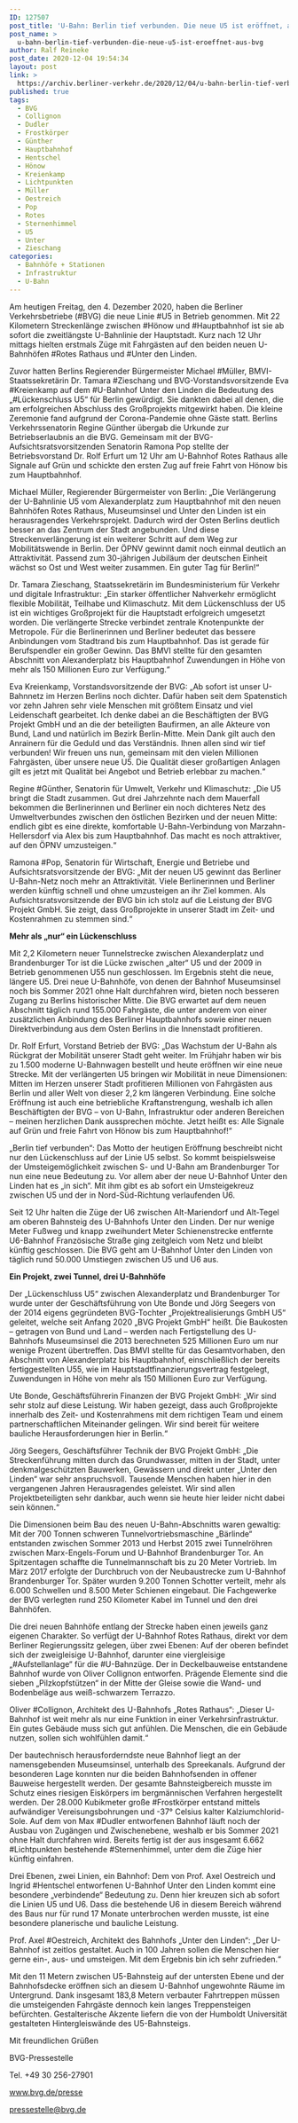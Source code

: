```yaml
---
ID: 127507
post_title: 'U-Bahn: Berlin tief verbunden. Die neue U5 ist eröffnet, aus BVG'
post_name: >
  u-bahn-berlin-tief-verbunden-die-neue-u5-ist-eroeffnet-aus-bvg
author: Ralf Reineke
post_date: 2020-12-04 19:54:34
layout: post
link: >
  https://archiv.berliner-verkehr.de/2020/12/04/u-bahn-berlin-tief-verbunden-die-neue-u5-ist-eroeffnet-aus-bvg/
published: true
tags:
  - BVG
  - Collignon
  - Dudler
  - Frostkörper
  - Günther
  - Hauptbahnhof
  - Hentschel
  - Hönow
  - Kreienkamp
  - Lichtpunkten
  - Müller
  - Oestreich
  - Pop
  - Rotes
  - Sternenhimmel
  - U5
  - Unter
  - Zieschang
categories:
  - Bahnhöfe + Stationen
  - Infrastruktur
  - U-Bahn
---
```

<p style="font-weight: 400;">Am heutigen Freitag, den 4. Dezember 2020, haben die Berliner Verkehrsbetriebe (#BVG) die neue Linie #U5 in Betrieb genommen. Mit 22 Kilometern Streckenlänge zwischen #Hönow und #Hauptbahnhof ist sie ab sofort die zweitlängste U-Bahnlinie der Hauptstadt. Kurz nach 12 Uhr mittags hielten erstmals Züge mit Fahrgästen auf den beiden neuen U-Bahnhöfen #Rotes Rathaus und #Unter den Linden.</p>
<p style="font-weight: 400;">Zuvor hatten Berlins Regierender Bürgermeister Michael #Müller, BMVI-Staatssekretärin Dr. Tamara #Zieschang und BVG-Vorstandsvorsitzende Eva #Kreienkamp auf dem #U-Bahnhof Unter den Linden die Bedeutung des „#Lückenschluss U5“ für Berlin gewürdigt. Sie dankten dabei all denen, die am erfolgreichen Abschluss des Großprojekts mitgewirkt haben. Die kleine Zeremonie fand aufgrund der Corona-Pandemie ohne Gäste statt. Berlins Verkehrssenatorin Regine Günther übergab die Urkunde zur Betriebserlaubnis an die BVG. Gemeinsam mit der BVG-Aufsichtsratsvorsitzenden Senatorin Ramona Pop stellte der Betriebsvorstand Dr. Rolf Erfurt um 12 Uhr am U-Bahnhof Rotes Rathaus alle Signale auf Grün und schickte den ersten Zug auf freie Fahrt von Hönow bis zum Hauptbahnhof.</p>
<p style="font-weight: 400;">Michael Müller, Regierender Bürgermeister von Berlin: „Die Verlängerung der U-Bahnlinie U5 vom Alexanderplatz zum Hauptbahnhof mit den neuen Bahnhöfen Rotes Rathaus, Museumsinsel und Unter den Linden ist ein herausragendes Verkehrsprojekt. Dadurch wird der Osten Berlins deutlich besser an das Zentrum der Stadt angebunden. Und diese Streckenverlängerung ist ein weiterer Schritt auf dem Weg zur Mobilitätswende in Berlin. Der ÖPNV gewinnt damit noch einmal deutlich an Attraktivität. Passend zum 30-jährigen Jubiläum der deutschen Einheit wächst so Ost und West weiter zusammen. Ein guter Tag für Berlin!“</p>
<p style="font-weight: 400;">Dr. Tamara Zieschang, Staatssekretärin im Bundesministerium für Verkehr und digitale Infrastruktur: „Ein starker öffentlicher Nahverkehr ermöglicht flexible Mobilität, Teilhabe und Klimaschutz. Mit dem Lückenschluss der U5 ist ein wichtiges Großprojekt für die Hauptstadt erfolgreich umgesetzt worden. Die verlängerte Strecke verbindet zentrale Knotenpunkte der Metropole. Für die Berlinerinnen und Berliner bedeutet das bessere Anbindungen vom Stadtrand bis zum Hauptbahnhof. Das ist gerade für Berufspendler ein großer Gewinn. Das BMVI stellte für den gesamten Abschnitt von Alexanderplatz bis Hauptbahnhof Zuwendungen in Höhe von mehr als 150 Millionen Euro zur Verfügung.“</p>
<p style="font-weight: 400;">Eva Kreienkamp, Vorstandsvorsitzende der BVG: „Ab sofort ist unser U-Bahnnetz im Herzen Berlins noch dichter. Dafür haben seit dem Spatenstich vor zehn Jahren sehr viele Menschen mit größtem Einsatz und viel Leidenschaft gearbeitet. Ich denke dabei an die Beschäftigten der BVG Projekt GmbH und an die der beteiligten Baufirmen, an alle Akteure von Bund, Land und natürlich im Bezirk Berlin-Mitte. Mein Dank gilt auch den Anrainern für die Geduld und das Verständnis. Ihnen allen sind wir tief verbunden! Wir freuen uns nun, gemeinsam mit den vielen Millionen Fahrgästen, über unsere neue U5. Die Qualität dieser großartigen Anlagen gilt es jetzt mit Qualität bei Angebot und Betrieb erlebbar zu machen.“</p>
<p style="font-weight: 400;">Regine #Günther, Senatorin für Umwelt, Verkehr und Klimaschutz: „Die U5 bringt die Stadt zusammen. Gut drei Jahrzehnte nach dem Mauerfall bekommen die Berlinerinnen und Berliner ein noch dichteres Netz des Umweltverbundes zwischen den östlichen Bezirken und der neuen Mitte: endlich gibt es eine direkte, komfortable U-Bahn-Verbindung von Marzahn-Hellersdorf via Alex bis zum Hauptbahnhof. Das macht es noch attraktiver, auf den ÖPNV umzusteigen.“</p>
<p style="font-weight: 400;">Ramona #Pop, Senatorin für Wirtschaft, Energie und Betriebe und Aufsichtsratsvorsitzende der BVG: „Mit der neuen U5 gewinnt das Berliner U-Bahn-Netz noch mehr an Attraktivität. Viele Berlinerinnen und Berliner werden künftig schnell und ohne umzusteigen an ihr Ziel kommen. Als Aufsichtsratsvorsitzende der BVG bin ich stolz auf die Leistung der BVG Projekt GmbH. Sie zeigt, dass Großprojekte in unserer Stadt im Zeit- und Kostenrahmen zu stemmen sind.“</p>
<p style="font-weight: 400;"></p>
<p style="font-weight: 400;"><strong>Mehr als „nur“ ein Lückenschluss</strong></p>
<p style="font-weight: 400;"></p>
<p style="font-weight: 400;">Mit 2,2 Kilometern neuer Tunnelstrecke zwischen Alexanderplatz und Brandenburger Tor ist die Lücke zwischen „alter“ U5 und der 2009 in Betrieb genommenen U55 nun geschlossen. Im Ergebnis steht die neue, längere U5. Drei neue U-Bahnhöfe, von denen der Bahnhof Museumsinsel noch bis Sommer 2021 ohne Halt durchfahren wird, bieten noch besseren Zugang zu Berlins historischer Mitte. Die BVG erwartet auf dem neuen Abschnitt täglich rund 155.000 Fahrgäste, die unter anderem von einer zusätzlichen Anbindung des Berliner Hauptbahnhofs sowie einer neuen Direktverbindung aus dem Osten Berlins in die Innenstadt profitieren.</p>
<p style="font-weight: 400;">Dr. Rolf Erfurt, Vorstand Betrieb der BVG: „Das Wachstum der U-Bahn als Rückgrat der Mobilität unserer Stadt geht weiter. Im Frühjahr haben wir bis zu 1.500 moderne U-Bahnwagen bestellt und heute eröffnen wir eine neue Strecke. Mit der verlängerten U5 bringen wir Mobilität in neue Dimensionen: Mitten im Herzen unserer Stadt profitieren Millionen von Fahrgästen aus Berlin und aller Welt von dieser 2,2 km längeren Verbindung. Eine solche Eröffnung ist auch eine betriebliche Kraftanstrengung, weshalb ich allen Beschäftigten der BVG – von U-Bahn, Infrastruktur oder anderen Bereichen – meinen herzlichen Dank aussprechen möchte. Jetzt heißt es: Alle Signale auf Grün und freie Fahrt von Hönow bis zum Hauptbahnhof!“</p>
<p style="font-weight: 400;">„Berlin tief verbunden“: Das Motto der heutigen Eröffnung beschreibt nicht nur den Lückenschluss auf der Linie U5 selbst. So kommt beispielsweise der Umsteigemöglichkeit zwischen S- und U-Bahn am Brandenburger Tor nun eine neue Bedeutung zu. Vor allem aber der neue U-Bahnhof Unter den Linden hat es „in sich“. Mit ihm gibt es ab sofort ein Umsteigekreuz zwischen U5 und der in Nord-Süd-Richtung verlaufenden U6.</p>
<p style="font-weight: 400;">Seit 12 Uhr halten die Züge der U6 zwischen Alt-Mariendorf und Alt-Tegel am oberen Bahnsteig des U-Bahnhofs Unter den Linden. Der nur wenige Meter Fußweg und knapp zweihundert Meter Schienenstrecke entfernte U6-Bahnhof Französische Straße ging zeitgleich vom Netz und bleibt künftig geschlossen. Die BVG geht am U-Bahnhof Unter den Linden von täglich rund 50.000 Umstiegen zwischen U5 und U6 aus.</p>
<p style="font-weight: 400;"></p>
<p style="font-weight: 400;"><strong>Ein Projekt, zwei Tunnel, drei U-Bahnhöfe</strong></p>
<p style="font-weight: 400;"></p>
<p style="font-weight: 400;">Der „Lückenschluss U5“ zwischen Alexanderplatz und Brandenburger Tor wurde unter der Geschäftsführung von Ute Bonde und Jörg Seegers von der 2014 eigens gegründeten BVG-Tochter „Projektrealisierungs GmbH U5“ geleitet, welche seit Anfang 2020 „BVG Projekt GmbH“ heißt. Die Baukosten – getragen von Bund und Land – werden nach Fertigstellung des U-Bahnhofs Museumsinsel die 2013 berechneten 525 Millionen Euro um nur wenige Prozent übertreffen. Das BMVI stellte für das Gesamtvorhaben, den Abschnitt von Alexanderplatz bis Hauptbahnhof, einschließlich der bereits fertiggestellten U55, wie im Hauptstadtfinanzierungsvertrag festgelegt, Zuwendungen in Höhe von mehr als 150 Millionen Euro zur Verfügung.</p>
<p style="font-weight: 400;">Ute Bonde, Geschäftsführerin Finanzen der BVG Projekt GmbH: „Wir sind sehr stolz auf diese Leistung. Wir haben gezeigt, dass auch Großprojekte innerhalb des Zeit- und Kostenrahmens mit dem richtigen Team und einem partnerschaftlichen Miteinander gelingen. Wir sind bereit für weitere bauliche Herausforderungen hier in Berlin.“</p>
<p style="font-weight: 400;">Jörg Seegers, Geschäftsführer Technik der BVG Projekt GmbH: „Die Streckenführung mitten durch das Grundwasser, mitten in der Stadt, unter denkmalgeschützten Bauwerken, Gewässern und direkt unter „Unter den Linden“ war sehr anspruchsvoll. Tausende Menschen haben hier in den vergangenen Jahren Herausragendes geleistet. Wir sind allen Projektbeteiligten sehr dankbar, auch wenn sie heute hier leider nicht dabei sein können.“</p>
<p style="font-weight: 400;">Die Dimensionen beim Bau des neuen U-Bahn-Abschnitts waren gewaltig: Mit der 700 Tonnen schweren Tunnelvortriebsmaschine „Bärlinde“ entstanden zwischen Sommer 2013 und Herbst 2015 zwei Tunnelröhren zwischen Marx-Engels-Forum und U-Bahnhof Brandenburger Tor. An Spitzentagen schaffte die Tunnelmannschaft bis zu 20 Meter Vortrieb. Im März 2017 erfolgte der Durchbruch von der Neubaustrecke zum U-Bahnhof Brandenburger Tor. Später wurden 9.200 Tonnen Schotter verteilt, mehr als 6.000 Schwellen und 8.500 Meter Schienen eingebaut. Die Fachgewerke der BVG verlegten rund 250 Kilometer Kabel im Tunnel und den drei Bahnhöfen.</p>
<p style="font-weight: 400;">Die drei neuen Bahnhöfe entlang der Strecke haben einen jeweils ganz eigenen Charakter. So verfügt der U-Bahnhof Rotes Rathaus, direkt vor dem Berliner Regierungssitz gelegen, über zwei Ebenen: Auf der oberen befindet sich der zweigleisige U-Bahnhof, darunter eine viergleisige „#Aufstellanlage“ für die #U-Bahnzüge. Der in Deckelbauweise entstandene Bahnhof wurde von Oliver Collignon entworfen. Prägende Elemente sind die sieben „Pilzkopfstützen“ in der Mitte der Gleise sowie die Wand- und Bodenbeläge aus weiß-schwarzem Terrazzo.</p>
<p style="font-weight: 400;">Oliver #Collignon, Architekt des U-Bahnhofs „Rotes Rathaus“: „Dieser U-Bahnhof ist weit mehr als nur eine Funktion in einer Verkehrsinfrastruktur. Ein gutes Gebäude muss sich gut anfühlen. Die Menschen, die ein Gebäude nutzen, sollen sich wohlfühlen damit.“</p>
<p style="font-weight: 400;">Der bautechnisch herausforderndste neue Bahnhof liegt an der namensgebenden Museumsinsel, unterhalb des Spreekanals. Aufgrund der besonderen Lage konnten nur die beiden Bahnhofsenden in offener Bauweise hergestellt werden. Der gesamte Bahnsteigbereich musste im Schutz eines riesigen Eiskörpers im bergmännischen Verfahren hergestellt werden. Der 28.000 Kubikmeter große #Frostkörper entstand mittels aufwändiger Vereisungsbohrungen und -37° Celsius kalter Kalziumchlorid-Sole. Auf dem von Max #Dudler entworfenen Bahnhof läuft noch der Ausbau von Zugängen und Zwischenebene, weshalb er bis Sommer 2021 ohne Halt durchfahren wird. Bereits fertig ist der aus insgesamt 6.662 #Lichtpunkten bestehende #Sternenhimmel, unter dem die Züge hier künftig einfahren.</p>
<p style="font-weight: 400;">Drei Ebenen, zwei Linien, ein Bahnhof: Dem von Prof. Axel Oestreich und Ingrid #Hentschel entworfenen U-Bahnhof Unter den Linden kommt eine besondere „verbindende“ Bedeutung zu. Denn hier kreuzen sich ab sofort die Linien U5 und U6. Dass die bestehende U6 in diesem Bereich während des Baus nur für rund 17 Monate unterbrochen werden musste, ist eine besondere planerische und bauliche Leistung.</p>
<p style="font-weight: 400;">Prof. Axel #Oestreich, Architekt des Bahnhofs „Unter den Linden“: „Der U-Bahnhof ist zeitlos gestaltet. Auch in 100 Jahren sollen die Menschen hier gerne ein-, aus- und umsteigen. Mit dem Ergebnis bin ich sehr zufrieden.“</p>
<p style="font-weight: 400;">Mit den 11 Metern zwischen U5-Bahnsteig auf der untersten Ebene und der Bahnhofsdecke eröffnen sich an diesem U-Bahnhof ungewohnte Räume im Untergrund. Dank insgesamt 183,8 Metern verbauter Fahrtreppen müssen die umsteigenden Fahrgäste dennoch kein langes Treppensteigen befürchten. Gestalterische Akzente liefern die von der Humboldt Universität gestalteten Hintergleiswände des U5-Bahnsteigs.</p>
<p style="font-weight: 400;">Mit freundlichen Grüßen</p>
<p style="font-weight: 400;">BVG-Pressestelle</p>
<p style="font-weight: 400;">Tel. +49 30 256-27901</p>
<p style="font-weight: 400;"><a href="http://www.bvg.de/presse" data-saferedirecturl="https://www.google.com/url?q=http://www.bvg.de/presse&amp;source=gmail&amp;ust=1607696339908000&amp;usg=AFQjCNEW48I7XtetMP1oqJ8E9125jWroFg">www.bvg.de/presse</a></p>
<p style="font-weight: 400;"><a href="mailto:pressestelle@bvg.de">pressestelle@bvg.de</a></p>